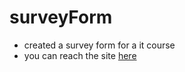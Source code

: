 # surveyForm
* created a survey form for a it course
* you can reach the site [here](https://m-burak-yilmazer.github.io/surveyForm/)
